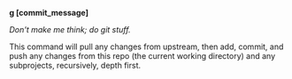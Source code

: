 **g [commit_message]**

*Don't make me think; do git stuff.*

This command will pull any changes from upstream, then add, commit, and push
any changes from this repo (the current working directory) and any subprojects,
recursively, depth first.
